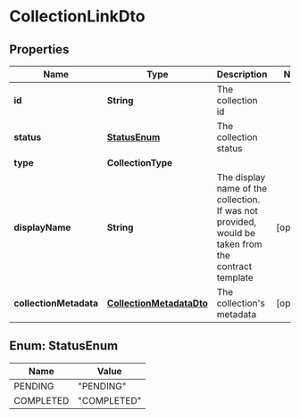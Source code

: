 

# CollectionLinkDto


## Properties

| Name | Type | Description | Notes |
|------------ | ------------- | ------------- | -------------|
|**id** | **String** | The collection id |  |
|**status** | [**StatusEnum**](#StatusEnum) | The collection status |  |
|**type** | **CollectionType** |  |  |
|**displayName** | **String** | The display name of the collection. If was not provided, would be taken from the contract template |  [optional] |
|**collectionMetadata** | [**CollectionMetadataDto**](CollectionMetadataDto.md) | The collection&#39;s metadata |  [optional] |



## Enum: StatusEnum

| Name | Value |
|---- | -----|
| PENDING | &quot;PENDING&quot; |
| COMPLETED | &quot;COMPLETED&quot; |



